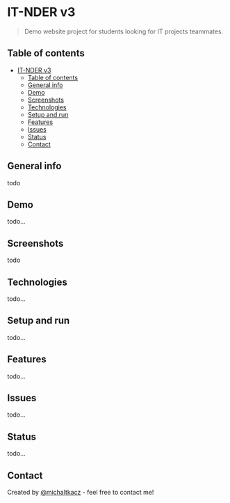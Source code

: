 # IT-NDER v3

> Demo website project for students looking for IT projects teammates.

## Table of contents

- [IT-NDER v3](#it-nder-v3)
  - [Table of contents](#table-of-contents)
  - [General info](#general-info)
  - [Demo](#demo)
  - [Screenshots](#screenshots)
  - [Technologies](#technologies)
  - [Setup and run](#setup-and-run)
  - [Features](#features)
  - [Issues](#issues)
  - [Status](#status)
  - [Contact](#contact)

## General info

todo

## Demo

todo...

<!-- Project is available online on Github Pages [here](https://michaltkacz.github.io/it-nder/). -->

## Screenshots

todo

<!-- ![Example screenshot1](./images/image1.png) -->

## Technologies

todo...

<!-- - HTML / CSS / JS
- [React Bootstrap v1.5.2](https://react-bootstrap.github.io/ 'React Bootstrap page') front-end library.
- [Bootstrap v5.0.0](https://getbootstrap.com/ 'Bootstrap page') front-end toolkit.
- [react-bootstrap-typeahead v5.1.4](https://github.com/ericgio/react-bootstrap-typeahead 'react-bootstrap-typeahead page') library.
- [Firebase](https://firebase.google.com/) service as backend for authorization and database. -->

## Setup and run

todo...

<!-- To run it locally, download the repository and run `npm install` in project root folder. Then launch `npm start` to start project on local server. -->

## Features

todo...

## Issues

todo...

## Status

todo...

## Contact

Created by [@michaltkacz](https://github.com/michaltkacz) - feel free to contact me!
